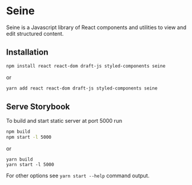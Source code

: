 Seine
=====

Seine is a Javascript library of React components and utilities
to view and edit structured content.

Installation
------------

```bash
npm install react react-dom draft-js styled-components seine
```
or
```bash
yarn add react react-dom draft-js styled-components seine
```

Serve Storybook
---------------
To build and start static server at port 5000 run

```bash
npm build
npm start -l 5000
```
or
```
yarn build
yarn start -l 5000
```

For other options see `yarn start --help` command output.
